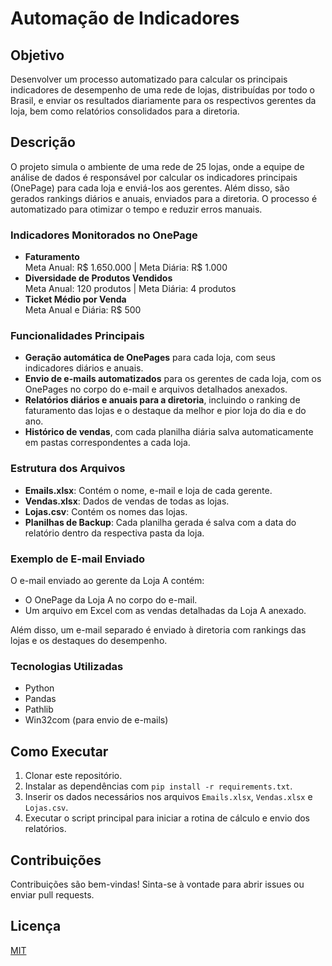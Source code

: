 # Automação de Indicadores

## Objetivo
Desenvolver um processo automatizado para calcular os principais indicadores de desempenho de uma rede de lojas, distribuídas por todo o Brasil, e enviar os resultados diariamente para os respectivos gerentes da loja, bem como relatórios consolidados para a diretoria.

## Descrição
O projeto simula o ambiente de uma rede de 25 lojas, onde a equipe de análise de dados é responsável por calcular os indicadores principais (OnePage) para cada loja e enviá-los aos gerentes. Além disso, são gerados rankings diários e anuais, enviados para a diretoria. O processo é automatizado para otimizar o tempo e reduzir erros manuais.

### Indicadores Monitorados no OnePage
- **Faturamento**  
  Meta Anual: R$ 1.650.000 | Meta Diária: R$ 1.000
- **Diversidade de Produtos Vendidos**  
  Meta Anual: 120 produtos | Meta Diária: 4 produtos
- **Ticket Médio por Venda**  
  Meta Anual e Diária: R$ 500

### Funcionalidades Principais
- **Geração automática de OnePages** para cada loja, com seus indicadores diários e anuais.
- **Envio de e-mails automatizados** para os gerentes de cada loja, com os OnePages no corpo do e-mail e arquivos detalhados anexados.
- **Relatórios diários e anuais para a diretoria**, incluindo o ranking de faturamento das lojas e o destaque da melhor e pior loja do dia e do ano.
- **Histórico de vendas**, com cada planilha diária salva automaticamente em pastas correspondentes a cada loja.

### Estrutura dos Arquivos
- **Emails.xlsx**: Contém o nome, e-mail e loja de cada gerente.
- **Vendas.xlsx**: Dados de vendas de todas as lojas.
- **Lojas.csv**: Contém os nomes das lojas.
- **Planilhas de Backup**: Cada planilha gerada é salva com a data do relatório dentro da respectiva pasta da loja.

### Exemplo de E-mail Enviado
O e-mail enviado ao gerente da Loja A contém:
- O OnePage da Loja A no corpo do e-mail.
- Um arquivo em Excel com as vendas detalhadas da Loja A anexado.

Além disso, um e-mail separado é enviado à diretoria com rankings das lojas e os destaques do desempenho.

### Tecnologias Utilizadas
- Python
- Pandas
- Pathlib
- Win32com (para envio de e-mails)

## Como Executar
1. Clonar este repositório.
2. Instalar as dependências com `pip install -r requirements.txt`.
3. Inserir os dados necessários nos arquivos `Emails.xlsx`, `Vendas.xlsx` e `Lojas.csv`.
4. Executar o script principal para iniciar a rotina de cálculo e envio dos relatórios.

## Contribuições
Contribuições são bem-vindas! Sinta-se à vontade para abrir issues ou enviar pull requests.

## Licença
[MIT](LICENSE)
